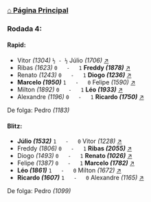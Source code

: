 ### [⌂ Página Principal](https://grupo-de-xadrez.github.io/)

### Rodada 4:

#### Rapid:

* Vitor *(1304)* `½ - ½` Júlio *(1706)* [↗](https://www.lichess.org/cNEagLGV) 
* Ribas *(1623)* `0   -   1` **Freddy *(1878)*** [↗](https://www.lichess.org/cdRVlh4r) 
* Renato *(1243)* `0   -   1` **Diogo *(1236)*** [↗](https://www.lichess.org/7bYFbRah) 
* **Marcelo *(1950)*** `1   -   0` Felipe *(1590)* [↗](https://www.lichess.org/dWGd6c2o) 
* Milton *(1892)* `0   -   1` **Léo *(1933)*** [↗](https://www.lichess.org/zjBo3xbv) 
* Alexandre *(1196)* `0   -   1` **Ricardo *(1750)*** [↗](https://www.lichess.org/sZT5rfu1) 

De folga: Pedro *(1183)*

#### Blitz:

* **Júlio *(1532)*** `1   -   0` Vitor *(1228)* [↗](https://www.lichess.org/IwpZ88MV) 
* Freddy *(1806)* `0   -   1` **Ribas *(2055)*** [↗](https://www.lichess.org/HRkvmdFA) 
* Diogo *(1493)* `0   -   1` **Renato *(1026)*** [↗](https://www.lichess.org/AJWXTn79) 
* Felipe *(1387)* `0   -   1` **Marcelo *(1782)*** [↗](https://www.lichess.org/wULx6CqR) 
* **Léo *(1861)*** `1   -   0` Milton *(1672)* [↗](https://www.lichess.org/YLnhheQG) 
* **Ricardo *(1607)*** `1   -   0` Alexandre *(1165)* [↗](https://www.lichess.org/LqcS00rX) 

De folga: Pedro *(1099)*

